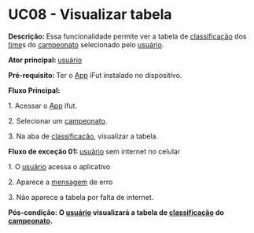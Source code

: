 # UC08 - Visualizar tabela

<p class = "text-justify"><b>Descrição: </b>Essa funcionalidade permite ver a tabela de <a href="../../lexico/#classificacao">classificação</a> dos  <a href="../../lexico/#time">time</a>s do <a href="../../lexico/#campeonato">campeonato</a> selecionado pelo  <a href="../../lexico/#usuario">usuário</a>.</p>
<p class = "text-justify"><b>Ator principal: </b> <a href="../../lexico/#usuario">usuário</a></p>
<p class = "text-justify"><b>Pré-requisito: </b>Ter o <a href="../../lexico/#App">App</a> iFut instalado no dispositivo.</p>
<b>Fluxo Principal:</b><p class = "text-justify"></p>
<p>1. Acessar o <a href="../../lexico/#App">App</a> ifut.</p>
	<p>2. Selecionar um <a href="../../lexico/#campeonato">campeonato</a>.</p>
	<p>3. Na aba de <a href="../../lexico/#classificacao">classificação</a>, visualizar a tabela.</p>


<b>Fluxo de exceção 01: </b> <a href="../../lexico/#usuario">usuário</a> sem internet no celular
<p class = "text-justify">1. O  <a href="../../lexico/#usuario">usuário</a> acessa o aplicativo</p>
<p class = "text-justify">2. Aparece a  <a href="../../lexico/#mensagem">mensagem</a> de erro</p>
<p class = "text-justify">3. Não aparece a tabela por falta de internet.</p>
<p><b>Pós-condição: O  <a href="../../lexico/#usuario">usuário</a> visualizará a tabela de <a href="../../lexico/#classificacao">classificação</a> do <a href="../../lexico/#campeonato">campeonato</a>.</b></p>